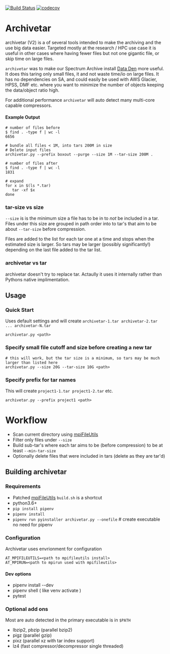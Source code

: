 [![Build Status](https://travis-ci.com/brockpalen/archivetar.svg?branch=master)](https://travis-ci.com/brockpalen/archivetar)
[![codecov](https://codecov.io/gh/brockpalen/archivetar/branch/master/graph/badge.svg)](https://codecov.io/gh/brockpalen/archivetar)



Archivetar
==========

archivetar (V2) is a of several tools intended to make the archiving and the
use big data easier. Targeted mostly at the research / HPC use case it is useful in other cases where having fewer files but not one gigantic file, or skip time on large files.

`archivetar` was to make our Spectrum Archive install [Data Den](https://arc-ts.umich.edu/data-den/) more useful. It does this taring only small files, it and not waste time/io on large files.  It has no dependencies on SA, and could easily be used with AWS Glacier, HPSS, DMF etc.  where you want to minimize the number of objects keeping the data/object ratio high.

For additional performance `archivetar` will auto detect many multi-core capable compressors.

#### Example Output

```
# number of files before
$ find . -type f | wc -l
6656

# bundle all files < 1M, into tars 200M in size
# Delete input files
archivetar.py --prefix boxout --purge --size 1M --tar-size 200M .

# number of files after
$ find . -type f | wc -l
1831

# expand 
for x in $(ls *.tar)
   tar -xf $x
done
```


### tar-size vs size


`--size` is is the minimum size a file has to be in to *not* be included in a tar.  Files under this size are grouped in path order into to tar's that aim to be about `--tar-size` before compression.

Files are added to the list for each tar one at a time and stops when the estimated size is larger. So tars may be larger (possibly significantly!) depending on the last file added to the tar list.

### archivetar vs tar


archivetar doesn't try to replace tar. Actaully it uses it internally rather than Pythons native implimentation.  

Usage
-----

### Quick Start

Uses default settings and will create `archivetar-1.tar archivetar-2.tar ... archivetar-N.tar`

```
archivetar.py <path>
```

### Specify small file cutoff and size before creating a new tar

```
# this will work, but the tar size is a minimum, so tars may be much larger than listed here
archivetar.py --size 20G --tar-size 10G <path>
```

### Specify prefix for tar names

This will create `project1-1.tar project1-2.tar` etc.

```
archivetar.py --prefix project1 <path>
```

Workflow
========


 * Scan current directory using [mpiFileUtils](https://github.com/hpc/mpifileutils)
 * Filter only files under `--size`
 * Build sub-tar's where each tar aims to be (before compression) to be at least `--min-tar-size`
 * Optionally delete files that were included in tars (delete as they are tar'd)

Building archivetar
-------------------

### Requirements

 * Patched [mpiFileUtils](https://github.com/brockp/mpifileutils) `build.sh` is a shortcut
 * python3.6+
 * `pip install pipenv`
 * `pipenv install`
 * `pipenv run pyinstaller archivetar.py --onefile`   # create executable no need for pipenv

### Configuration

Archivetar uses envrionment for configuration

```
AT_MPIFILEUTILS=<path to mpifileutils install>
AT_MPIRUN=<path to mpirun used with mpifileutils>
```

#### Dev options

 * pipenv install --dev
 * pipenv shell  ( like venv activate )
 * pytest

### Optional add ons

Most are auto detected in the primary executable is in `$PATH`

 * lbzip2, pbzip (parallel bzip2)
 * pigz  (parallel gzip)
 * pixz  (parallel xz with tar index support)
 * lz4   (fast compressor/decompressor single threaded)


